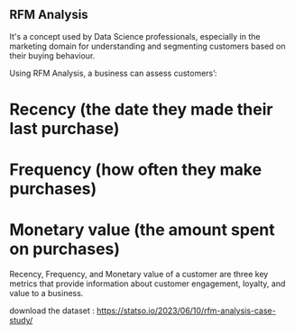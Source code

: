## RFM Analysis 
It's a concept used by Data Science professionals, especially in the marketing domain for understanding and segmenting customers based on their buying behaviour.

Using RFM Analysis, a business can assess customers’:
# Recency (the date they made their last purchase)
# Frequency (how often they make purchases)
# Monetary value (the amount spent on purchases)
Recency, Frequency, and Monetary value of a customer are three key metrics that provide information about customer engagement, loyalty, and value to a business.

download the dataset : https://statso.io/2023/06/10/rfm-analysis-case-study/

